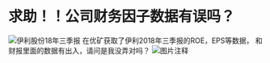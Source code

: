 # 求助！！公司财务因子数据有误吗？

![伊利股份18年三季报](http://storage-uqer.datayes.com/5cc07dd9a7a3a201261aca27/0fe37f0e-fc24-11e9-9301-0242ac140002)
在优矿获取了伊利2018年三季报的ROE，EPS等数据，
和财报里面的数据有出入，请问是我没弄对吗？
![图片注释](http://storage-uqer.datayes.com/5cc07dd9a7a3a201261aca27/4e88a496-fc24-11e9-9301-0242ac140002)